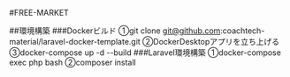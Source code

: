 #FREE-MARKET

##環境構築
###Dockerビルド
①git clone git@github.com:coachtech-material/laravel-docker-template.git
②DockerDesktopアプリを立ち上げる
③docker-compose up -d --build
###Laravel環境構築
①docker-compose exec php bash
②composer install
